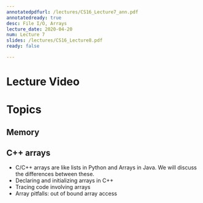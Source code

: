 ```yaml
---
annotatedpdfurl: /lectures/CS16_Lecture7_ann.pdf
annotatedready: true
desc: File I/O, Arrays
lecture_date: 2020-04-20
num: Lecture 7
slides: /lectures/CS16_Lecture8.pdf
ready: false

---
```


# Lecture Video



# Topics

## Memory

## C++ arrays
* C/C++ arrays are like lists in Python and Arrays in Java. We will discuss the differences between these.
* Declaring and initializing arrays in C++
* Tracing code involving arrays
* Array pitfalls: out of bound array access

